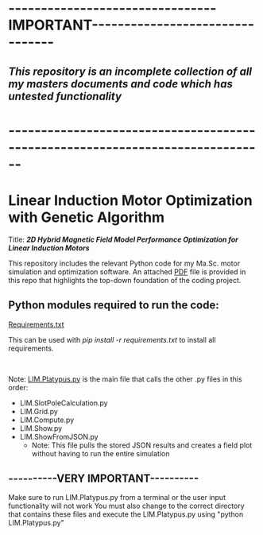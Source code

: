 # --------------------------------IMPORTANT--------------------------------
## _This repository is an incomplete collection of all my masters documents and code which has untested functionality_
# ------------------------------------------------------------------------------

# Linear Induction Motor Optimization with Genetic Algorithm
Title: **_2D Hybrid Magnetic Field Model Performance Optimization for Linear Induction Motors_**

This repository includes the relevant Python code for my Ma.Sc. motor simulation and optimization software.
An attached [PDF](https://github.com/MichaelThamm/Masters/blob/main/ProjectExplanation_GitHub.pdf) file is provided in this repo that highlights the top-down foundation of the coding project.

## Python modules required to run the code:

[Requirements.txt](https://github.com/MichaelThamm/Masters/blob/main/requirements.txt)

This can be used with *pip install -r requirements.txt* to install all requirements.

<p>&nbsp;</p>

Note: [LIM.Platypus.py](https://github.com/MichaelThamm/Masters/blob/main/LIM/Platypus.py) is the main file that calls the other .py files in this order:

* LIM.SlotPoleCalculation.py
* LIM.Grid.py
* LIM.Compute.py
* LIM.Show.py
* LIM.ShowFromJSON.py
  *  Note: This file pulls the stored JSON results and creates a field plot without having to run the entire simulation

## ----------VERY IMPORTANT----------

Make sure to run LIM.Platypus.py from a terminal or the user input functionality will not work
You must also change to the correct directory that contains these files and execute the LIM.Platypus.py using "python LIM.Platypus.py"

